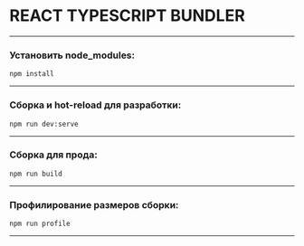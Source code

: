# REACT TYPESCRIPT BUNDLER
____

### Установить node_modules:
```
npm install
```

_____

### Сборка и hot-reload для разработки:

```
npm run dev:serve
```

_____

### Сборка для прода:

```
npm run build
```

_____

### Профилирование размеров сборки:

```
npm run profile
```

_____

